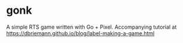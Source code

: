 # gonk
A simple RTS game written with Go + Pixel. Accompanying tutorial at https://dbriemann.github.io/blog/label-making-a-game.html

